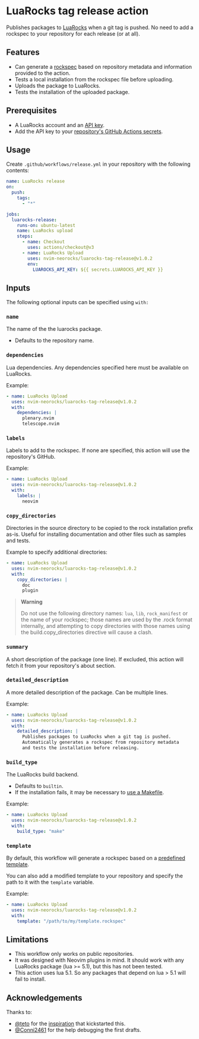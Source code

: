 # LuaRocks tag release action

Publishes packages to [LuaRocks](https://luarocks.org/) when a git tag is pushed.
No need to add a rockspec to your repository for each release (or at all).

## Features

* Can generate a [rockspec](https://github.com/luarocks/luarocks/wiki/Rockspec-format) based on repository metadata and information provided to the action.
* Tests a local installation from the rockspec file before uploading.
* Uploads the package to LuaRocks.
* Tests the installation of the uploaded package.

## Prerequisites

* A LuaRocks account and an [API key](https://luarocks.org/settings/api-keys).
* Add the API key to your [repository's GitHub Actions secrets](https://docs.github.com/en/actions/security-guides/encrypted-secrets#creating-encrypted-secrets-for-a-repository).

## Usage

Create `.github/workflows/release.yml` in your repository with the following contents:
```yaml
name: LuaRocks release
on:
  push:
    tags:
      - "*"

jobs:
  luarocks-release:
    runs-on: ubuntu-latest
    name: LuaRocks upload
    steps:
      - name: Checkout
        uses: actions/checkout@v3
      - name: LuaRocks Upload
        uses: nvim-neorocks/luarocks-tag-release@v1.0.2
        env:
          LUAROCKS_API_KEY: ${{ secrets.LUAROCKS_API_KEY }}
```

## Inputs

The following optional inputs can be specified using `with:`

### `name`

The name of the the luarocks package.

* Defaults to the repository name.

### `dependencies`

Lua dependencies.
Any dependencies specified here must be available on LuaRocks.

Example:

```yaml
- name: LuaRocks Upload
  uses: nvim-neorocks/luarocks-tag-release@v1.0.2
  with:
    dependencies: |
      plenary.nvim
      telescope.nvim
```

### `labels`

Labels to add to the rockspec.
If none are specified, this action will use the repository's GitHub.

Example:

```yaml
- name: LuaRocks Upload
  uses: nvim-neorocks/luarocks-tag-release@v1.0.2
  with:
    labels: |
      neovim
```

### `copy_directories`

Directories in the source directory to be copied to the rock installation prefix as-is. Useful for installing documentation and other files such as samples and tests.

Example to specify additional directories:

```yaml
- name: LuaRocks Upload
  uses: nvim-neorocks/luarocks-tag-release@v1.0.2
  with:
    copy_directories: |
      doc
      plugin
```

>**Warning**
>
> Do not use the following directory names: `lua`, `lib`, `rock_manifest` or the name of your rockspec; those names are used by the .rock format internally, and attempting to copy directories with those names using the build.copy_directories directive will cause a clash.

### `summary`

A short description of the package (one line).
If excluded, this action will fetch it from your repository's about section.

### `detailed_description`

A more detailed description of the package. Can be multiple lines.

Example:

```yaml
- name: LuaRocks Upload
  uses: nvim-neorocks/luarocks-tag-release@v1.0.2
  with:
    detailed_description: |
      Publishes packages to LuaRocks when a git tag is pushed.
      Automatically generates a rockspec from repository metadata
      and tests the installation before releasing.
```

### `build_type`

The LuaRocks build backend.

* Defaults to `builtin`.
* If the installation fails, it may be necessary to [use a Makefile](https://github.com/luarocks/luarocks/wiki/Creating-a-Makefile-that-plays-nice-with-LuaRocks).

Example:

```yaml
- name: LuaRocks Upload
  uses: nvim-neorocks/luarocks-tag-release@v1.0.2
  with:
    build_type: "make"
```

### `template`

By default, this workflow will generate a rockspec based on a [predefined template](./rockspec.template).

You can also add a modified template to your repository and specify the path to it with the `template` variable.


Example:

```yaml
- name: LuaRocks Upload
  uses: nvim-neorocks/luarocks-tag-release@v1.0.2
  with:
    template: "/path/to/my/template.rockspec"
```

## Limitations

* This workflow only works on public repositories.
* It was designed with Neovim plugins in mind. It should work with any LuaRocks package (lua >= 5.1), but this has not been tested.
* This action uses lua 5.1. So any packages that depend on lua > 5.1 will fail to install.

## Acknowledgements

Thanks to:

* [@teto](https://github.com/teto) for the [inspiration](https://teto.github.io/posts/2022-06-22-neovim-plugin-luarocks-2.html) that kickstarted this.
* [@Conni2461](https://github.com/Conni2461) for the help debugging the first drafts.
